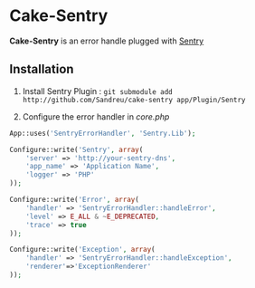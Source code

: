 Cake-Sentry
===========

**Cake-Sentry** is an error handle plugged with [Sentry](http://www.getsentry.com)

Installation
------------

1. Install Sentry Plugin :
`git submodule add http://github.com/Sandreu/cake-sentry app/Plugin/Sentry`

2. Configure the error handler in *core.php*
```php
App::uses('SentryErrorHandler', 'Sentry.Lib');

Configure::write('Sentry', array(
	'server' => 'http://your-sentry-dns',
	'app_name' => 'Application Name',
	'logger' => 'PHP'
));

Configure::write('Error', array(
	'handler' => 'SentryErrorHandler::handleError',
	'level' => E_ALL & ~E_DEPRECATED,
	'trace' => true
));

Configure::write('Exception', array(
	'handler' => 'SentryErrorHandler::handleException',
	'renderer'=>'ExceptionRenderer'
));
```